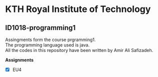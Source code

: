 # KTH Royal Institute of Technology
## ID1018-programming1
Assingments form the course prgramming1.   
The programming language used is java.  
All the codes in this repository have been written by Amir Ali Safizadeh.  

**Assignments**
- [X] EU4
